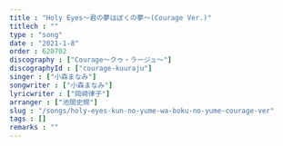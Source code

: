 ```yaml
---
title : "Holy Eyes～君の夢はぼくの夢～(Courage Ver.)"
titlech : ""
type : "song"
date : "2021-1-8"
order : 620702
discography : ["Courage～クゥ・ラージュ～"]
discographyId : ["courage-kuuraju"]
singer : ["小森まなみ"]
songwriter : ["小森まなみ"]
lyricwriter : ["岡崎律子"]
arranger : ["池間史規"]
slug : "/songs/holy-eyes-kun-no-yume-wa-boku-no-yume-courage-ver"
tags : []
remarks : ""
---
```


